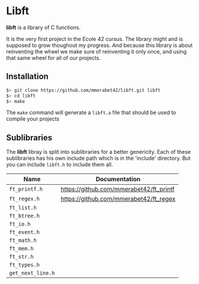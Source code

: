 # Libft

**libft** is a library of C functions.

It is the very first project in the Ecole 42 cursus. The library might and is supposed to grow thoughout my progress. And because this library is about reinventing the wheel we make sure of reinventing it only once, and using that same wheel for all of our projects.

## Installation

```bash
$> git clone https://github.com/mmerabet42/libft.git libft
$> cd libft
$> make
```

The `make` command will generate a `libft.a` file that should be used to compile your projects

## Sublibraries

The **libft** libray is split into sublibraries for a better genericity.
Each of these sublibraries has his own include path which is in the 'include' directory.
But you can include `libft.h` to include them all.

| Name | Documentation |
| --- | --- |
| `ft_printf.h` |  https://github.com/mmerabet42/ft_printf |
| `ft_regex.h` | https://github.com/mmerabet42/ft_regex |
| `ft_list.h` | |
| `ft_btree.h` | |
| `ft_io.h` | |
| `ft_event.h` | |
| `ft_math.h` | |
| `ft_mem.h` | |
| `ft_str.h` | |
| `ft_types.h` | |
| `get_next_line.h` | |
